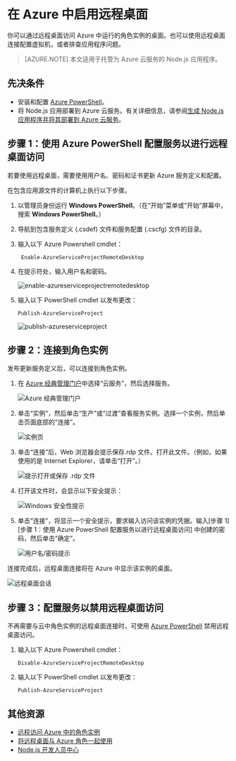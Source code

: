 <properties 
	pageTitle="对云服务启用远程桌面 (Node.js)" 
	description="了解如何对托管 Azure Node.js 应用程序的虚拟机进行远程桌面访问。" 
	services="cloud-services" 
	documentationCenter="nodejs" 
	authors="rmcmurray" 
	manager="wpickett" 
	editor=""/>

<tags 
	ms.service="cloud-services" 
	ms.workload="tbd" 
	ms.tgt_pltfrm="na" 
	ms.devlang="nodejs" 
	ms.topic="article" 
	ms.date="12/22/2016" 
	wacn.date="01/25/2017" 
	ms.author="robmcm"/>

# 在 Azure 中启用远程桌面

你可以通过远程桌面访问 Azure 中运行的角色实例的桌面。也可以使用远程桌面连接配置虚拟机，或者排查应用程序问题。

> [AZURE.NOTE] 本文适用于托管为 Azure 云服务的 Node.js 应用程序。


## 先决条件

- 安装和配置 [Azure PowerShell](/documentation/articles/powershell-install-configure/)。
- 将 Node.js 应用部署到 Azure 云服务。有关详细信息，请参阅[生成 Node.js 应用程序并将其部署到 Azure 云服务](/documentation/articles/cloud-services-nodejs-develop-deploy-app/)。


## 步骤 1：使用 Azure PowerShell 配置服务以进行远程桌面访问

若要使用远程桌面，需要使用用户名、密码和证书更新 Azure 服务定义和配置。

在包含应用源文件的计算机上执行以下步骤。

1. 以管理员身份运行 **Windows PowerShell**。（在“开始”菜单或“开始”屏幕中，搜索 **Windows PowerShell**。）

2.  导航到包含服务定义 (.csdef) 文件和服务配置 (.cscfg) 文件的目录。

3. 输入以下 Azure Powershell cmdlet：

		Enable-AzureServiceProjectRemoteDesktop

4. 在提示符处，输入用户名和密码。

	![enable-azureserviceprojectremotedesktop][enable-rdp]

3.  输入以下 PowerShell cmdlet 以发布更改：

    	Publish-AzureServiceProject

	![publish-azureserviceproject][publish-project]

## 步骤 2：连接到角色实例

发布更新服务定义后，可以连接到角色实例。

1.  在 [Azure 经典管理门户]中选择“云服务”，然后选择服务。

	![Azure 经典管理门户][cloud-services]

2.  单击“实例”，然后单击“生产”或“过渡”查看服务实例。选择一个实例，然后单击页面底部的“连接”。

    ![实例页][3]

2.  单击“连接”后，Web 浏览器会提示保存.rdp 文件。打开此文件。（例如，如果使用的是 Internet Explorer，请单击“打开”。）

    ![提示打开或保存 .rdp 文件][4]

3.  打开该文件时，会显示以下安全提示：

    ![Windows 安全性提示][5]

4.  单击“连接”，将显示一个安全提示，要求输入访问该实例的凭据。输入[步骤 1][步骤 1：使用 Azure PowerShell 配置服务以进行远程桌面访问] 中创建的密码，然后单击“确定”。

    ![用户名/密码提示][6]

连接完成后，远程桌面连接将在 Azure 中显示该实例的桌面。

![远程桌面会话][7]

## 步骤 3：配置服务以禁用远程桌面访问 

不再需要与云中角色实例的远程桌面连接时，可使用 [Azure PowerShell](/documentation/articles/powershell-install-configure/) 禁用远程桌面访问。

1.  输入以下 Azure Powershell cmdlet：

    	Disable-AzureServiceProjectRemoteDesktop

2.  输入以下 PowerShell cmdlet 以发布更改：

    	Publish-AzureServiceProject

## 其他资源

- [远程访问 Azure 中的角色实例] 
- [将远程桌面与 Azure 角色一起使用]
- [Node.js 开发人员中心](/develop/nodejs/)



[Azure 经典管理门户]: http://manage.windowsazure.cn
[publish-project]: ./media/cloud-services-nodejs-enable-remote-desktop/publish-rdp.png
[enable-rdp]: ./media/cloud-services-nodejs-enable-remote-desktop/enable-rdp.png
[cloud-services]: ./media/cloud-services-nodejs-enable-remote-desktop/cloud-services-remote.png
[3]: ./media/cloud-services-nodejs-enable-remote-desktop/cloud-service-instance.png
[4]: ./media/cloud-services-nodejs-enable-remote-desktop/rdp-open.png
[5]: ./media/cloud-services-nodejs-enable-remote-desktop/remote-desktop-12.png
[6]: ./media/cloud-services-nodejs-enable-remote-desktop/remote-desktop-13.png
[7]: ./media/cloud-services-nodejs-enable-remote-desktop/remote-desktop-14.png
  
[远程访问 Azure 中的角色实例]: http://msdn.microsoft.com/zh-cn/library/windowsazure/hh124107.aspx
[将远程桌面与 Azure 角色一起使用]: http://msdn.microsoft.com/zh-cn/library/windowsazure/gg443832.aspx
 

<!---HONumber=Mooncake_Quality_Review_1202_2016-->
<!--Update_Description:update meta properties-->